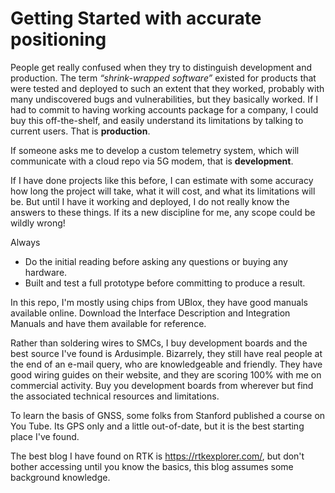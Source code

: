 # Getting Started with accurate positioning #

People get really confused when they try to distinguish development and production. The term *“shrink-wrapped software”* existed for products that were tested and deployed to such an extent that they worked, probably with many undiscovered bugs and vulnerabilities, but they basically worked. If I had to commit to having working accounts package for a company, I could buy this off-the-shelf, and easily understand its limitations by talking to current users. That is **production**.

If someone asks me to develop a custom telemetry system, which will communicate with a cloud repo via 5G modem, that is **development**. 

If I have done projects like this before, I can estimate with some accuracy how long the project will take, what it will cost, 
and what its limitations will be. But until I have it working and deployed, I do not really know the answers to these things.
If its a new discipline for me, any scope could be wildly wrong!

Always 
- Do the initial reading before asking any questions or buying any hardware.
- Built and test a full prototype before committing to produce a result.

In this repo, I'm mostly using chips from UBlox, they have good manuals available online. 
Download the Interface Description and Integration Manuals and have them available for reference.

Rather than soldering wires to SMCs, I buy development boards and the best source I've found is Ardusimple.
Bizarrely, they still have real people at the end of an e-mail query, who are knowledgeable and friendly. 
They have good wiring guides on their website, and they are scoring 100% with me on commercial activity. 
Buy you development boards from wherever but find the associated technical resources and limitations.

To learn the basis of GNSS, some folks from Stanford published a course on You Tube.
Its GPS only and a little out-of-date, but it is the best starting place I've found.

The best blog I have found on RTK is https://rtkexplorer.com/, but don't bother accessing until you know the basics, this blog assumes some background knowledge.






